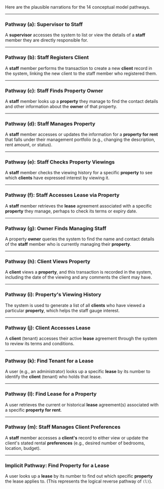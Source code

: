 Here are the plausible narrations for the 14 conceptual model pathways.

---

### **Pathway (a): Supervisor to Staff**
A **supervisor** accesses the system to list or view the details of a **staff** member they are directly responsible for.

---

### **Pathway (b): Staff Registers Client**
A **staff** member performs the transaction to create a new **client** record in the system, linking the new client to the staff member who registered them.

---

### **Pathway (c): Staff Finds Property Owner**
A **staff** member looks up a **property** they manage to find the contact details and other information about the **owner** of that property.

---

### **Pathway (d): Staff Manages Property**
A **staff** member accesses or updates the information for a **property for rent** that falls under their management portfolio (e.g., changing the description, rent amount, or status).

---

### **Pathway (e): Staff Checks Property Viewings**
A **staff** member checks the viewing history for a specific **property** to see which **clients** have expressed interest by viewing it.

---

### **Pathway (f): Staff Accesses Lease via Property**
A **staff** member retrieves the **lease** agreement associated with a specific **property** they manage, perhaps to check its terms or expiry date.

---

### **Pathway (g): Owner Finds Managing Staff**
A property **owner** queries the system to find the name and contact details of the **staff** member who is currently managing their **property**.

---

### **Pathway (h): Client Views Property**
A **client** views a **property**, and this transaction is recorded in the system, including the date of the viewing and any comments the client may have.

---

### **Pathway (i): Property's Viewing History**
The system is used to generate a list of all **clients** who have viewed a particular **property**, which helps the staff gauge interest.

---

### **Pathway (j): Client Accesses Lease**
A **client** (tenant) accesses their active **lease** agreement through the system to review its terms and conditions.

---

### **Pathway (k): Find Tenant for a Lease**
A user (e.g., an administrator) looks up a specific **lease** by its number to identify the **client** (tenant) who holds that lease.

---

### **Pathway (l): Find Lease for a Property**
A user retrieves the current or historical **lease** agreement(s) associated with a specific **property for rent**.

---

### **Pathway (m): Staff Manages Client Preferences**
A **staff** member accesses a **client's** record to either view or update the client's stated rental **preferences** (e.g., desired number of bedrooms, location, budget).

---

### **Implicit Pathway: Find Property for a Lease**
A user looks up a **lease** by its number to find out which specific **property** the lease applies to. (This represents the logical reverse pathway of `(l)`).
